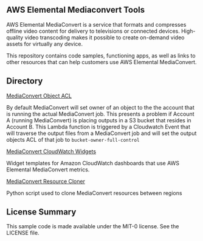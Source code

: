 ## AWS Elemental Mediaconvert Tools

AWS Elemental MediaConvert is a service that formats and compresses offline video content for delivery to televisions or connected devices. High-quality video transcoding makes it possible to create on-demand video assets for virtually any device.

This repository contains code samples, functioning apps, as well as links to other resources that can help customers use AWS Elemental MediaConvert. 

## Directory

[MediaConvert Object ACL](https://github.com/aws-samples/aws-elemental-mediaconvert-tools/tree/master/cloudwatch_acl "MediaConvert Object ACL")

By default MediaConvert will set owner of an object to the the account that is running the actual MediaConvert job. This presents a problem if Account A (running MediaConvert) is placing outputs in a S3 bucket that resides in Account B. This Lambda function is triggered by a Cloudwatch Event that will traverse the output files from a MediaConvert job and will set the output objects ACL of that job to  `bucket-owner-full-control`


[MediaConvert CloudWatch Widgets](https://github.com/aws-samples/aws-elemental-mediaconvert-tools/tree/master/cloudwatch_metrics "MediaConvert CloudWatch Widget")

Widget templates for Amazon CloudWatch dashboards that use AWS Elemental MediaConvert metrics.  

[MediaConvert Resource Cloner](https://github.com/aws-samples/aws-elemental-mediaconvert-tools/tree/master/clone_mediaconvert_resources "MediaConvert Resource Cloner ACL")

Python script used to clone MediaConvert resources between regions 

## License Summary

This sample code is made available under the MIT-0 license. See the LICENSE file.
